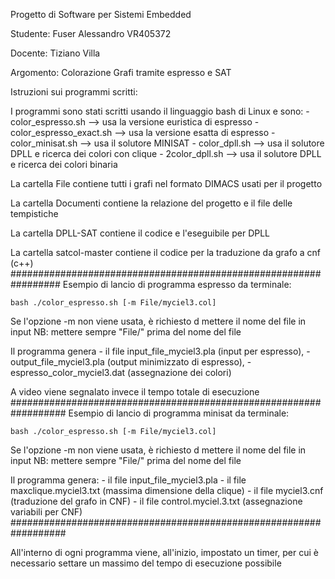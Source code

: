 Progetto di Software per Sistemi Embedded

Studente: Fuser Alessandro VR405372

Docente: Tiziano Villa

Argomento: Colorazione Grafi tramite espresso e SAT

Istruzioni sui programmi scritti:

I programmi sono stati scritti usando il linguaggio bash di Linux e sono:
	- color_espresso.sh --> usa la versione euristica di espresso
	- color_espresso_exact.sh --> usa la versione esatta di espresso
	- color_minisat.sh --> usa il solutore MINISAT
	- color_dpll.sh --> usa il solutore DPLL e ricerca dei colori con clique
	- 2color_dpll.sh --> usa il solutore DPLL e ricerca dei colori binaria

La cartella File contiene tutti i grafi nel formato DIMACS usati per il progetto

La cartella Documenti contiene la relazione del progetto e il file delle tempistiche

La cartella DPLL-SAT contiene il codice e l'eseguibile per DPLL

La cartella satcol-master contiene il codice per la traduzione da grafo a cnf (c++)
#################################################################
Esempio di lancio di programma espresso da terminale:

	bash ./color_espresso.sh [-m File/myciel3.col]

Se l'opzione -m non viene usata, è richiesto d mettere il nome del file in input
NB: mettere sempre "File/" prima del nome del file

Il programma genera 
	- il file input_file_myciel3.pla (input per espresso), 
	- output_file_myciel3.pla (output minimizzato di espresso),
	- espresso_color_myciel3.dat (assegnazione dei colori)

A video viene segnalato invece il tempo totale di esecuzione
##################################################################
Esempio di lancio di programma minisat da terminale:

	bash ./color_espresso.sh [-m File/myciel3.col]

Se l'opzione -m non viene usata, è richiesto d mettere il nome del file in input
NB: mettere sempre "File/" prima del nome del file

Il programma genera:
	- il file input_file_myciel3.pla
	- il file maxclique.myciel3.txt (massima dimensione della clique)
	- il file myciel3.cnf (traduzione del grafo in CNF)
	- il file control.myciel.3.txt (assegnazione variabili per CNF)
##################################################################

All'interno di ogni programma viene, all'inizio, impostato un timer, per cui è necessario settare un massimo del tempo di esecuzione possibile
